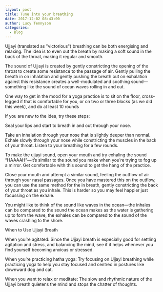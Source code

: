 ```yaml
---
layout: post
title: Tune into your breathing
date: 2017-12-02 08:43:00
author: Lucy Tennyson
categories:
  - Blog
---
```



Ujjayi (translated as "victorious") breathing can be both energising and relaxing. The idea is to even out the breath by making a soft sound in the back of the throat, making it regular and smooth.

The sound of Ujjayi is created by gently constricting the opening of the throat to create some resistance to the passage of air. Gently pulling the breath in on inhalation and gently pushing the breath out on exhalation against this resistance creates a well-modulated and soothing sound—something like the sound of ocean waves rolling in and out.

One way to get in the mood for a yoga practice is to sit on the floor, cross-legged if that is comfortable for you, or on two or three blocks (as we did this week), and do at least 10 rounds&nbsp;&nbsp;

If you are new to the idea, try these steps:

Seal your lips and start to breath in and out through your nose.

Take an inhalation through your nose that is slightly deeper than normal. Exhale slowly through your nose while constricting the muscles in the back of your throat. Listen to your breathing for a few rounds.

To make the ujjayi sound, open your mouth and try exhaling the sound “HAAAAH”—it’s similar to the sound you make when you’re trying to fog up a mirror. Get comfortable with this sound to get the hang of the practice.

Close your mouth and attempt a similar sound, feeling the outflow of air through your nasal passages. Once you have mastered this on the outflow, you can use the same method for the in breath, gently constricting the back of your throat as you inhale. This is harder so you may feel happier just focussing on the exhale.

You might like to think of the sound like waves in the ocean—the inhales can be compared to the sound the ocean makes as the water is gathering up to form the wave, the exhales can be compared to the sound of the waves crashing to the shore.

When to Use Ujjayi Breath

When you’re agitated: Since the Ujjayi breath is especially good for settling agitation and stress, and balancing the mind, see if it helps whenever you find yourself becoming anxious or stressed.

When you’re practicing hatha yoga: Try focusing on Ujjayi breathing while practicing yoga to help you stay focused and centred in postures like downward dog and cat.

When you want to relax or meditate: The slow and rhythmic nature of the Ujjayi breath quietens the mind and stops the chatter of thoughts.